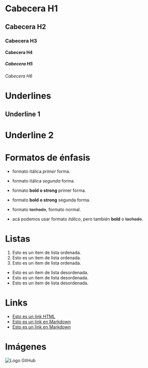 # Cabecera H1
## Cabecera H2
### Cabecera H3
#### Cabecera H4
##### Cabecera H5
###### Cabecera H6


# Underlines

Underline 1
-----------

Underline 2
===========


# Formatos de énfasis

- formato itálica *primer* forma.
- formato itálica _segunda_ forma.
- formato **bold o strong** primer forma.
- formato __bold o strong__ segunda forma.
- formato ~~tachado~~, formato normal.

- acá podemos usar formato _itálico_, pero también **bold** o ~~tachado~~.


# Listas

1. Esto es un item de lista ordenada.
1. Esto es un item de lista ordenada.
1. Esto es un item de lista ordenada.

- Esto es un item de lista desordenada.
- Esto es un item de lista desordenada.
- Esto es un item de lista desordenada.


# Links

- <a href="http://google.com">Esto es un link HTML</a>
- [Esto es un link en Markdown](http://www.google.com)
- [Esto es un link en Markdown](index.html)


# Imágenes

![Logo GitHub](https://imgs.search.brave.com/oJHtGQO63eg5laE5mKRuyM2wGcK_vGrgEcTw_vBiqqg/rs:fit:900:900:1/g:ce/aHR0cHM6Ly9iaXRl/bXljb2luLmNvbS93/cC1jb250ZW50L3Vw/bG9hZHMvMjAxOC8w/Ni9HaXRIdWItTG9n/by5wbmc)